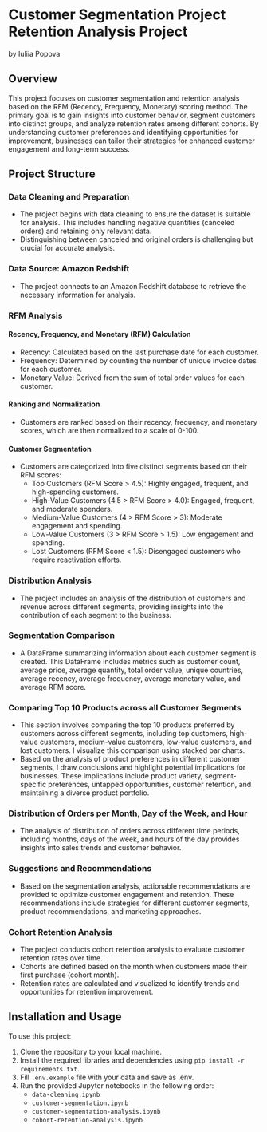# Customer Segmentation Project Retention Analysis Project
by Iuliia Popova

## Overview

This project focuses on customer segmentation and retention analysis based on the RFM (Recency, Frequency, Monetary) scoring method. The primary goal is to gain insights into customer behavior, segment customers into distinct groups, and analyze retention rates among different cohorts. By understanding customer preferences and identifying opportunities for improvement, businesses can tailor their strategies for enhanced customer engagement and long-term success.

## Project Structure

### Data Cleaning and Preparation

- The project begins with data cleaning to ensure the dataset is suitable for analysis. This includes handling negative quantities (canceled orders) and retaining only relevant data.
- Distinguishing between canceled and original orders is challenging but crucial for accurate analysis.

### Data Source: Amazon Redshift

- The project connects to an Amazon Redshift database to retrieve the necessary information for analysis.

### RFM Analysis

#### Recency, Frequency, and Monetary (RFM) Calculation

- Recency: Calculated based on the last purchase date for each customer.
- Frequency: Determined by counting the number of unique invoice dates for each customer.
- Monetary Value: Derived from the sum of total order values for each customer.

#### Ranking and Normalization

- Customers are ranked based on their recency, frequency, and monetary scores, which are then normalized to a scale of 0-100.

#### Customer Segmentation

- Customers are categorized into five distinct segments based on their RFM scores:
  - Top Customers (RFM Score > 4.5): Highly engaged, frequent, and high-spending customers.
  - High-Value Customers (4.5 > RFM Score > 4.0): Engaged, frequent, and moderate spenders.
  - Medium-Value Customers (4 > RFM Score > 3): Moderate engagement and spending.
  - Low-Value Customers (3 > RFM Score > 1.5): Low engagement and spending.
  - Lost Customers (RFM Score < 1.5): Disengaged customers who require reactivation efforts.

### Distribution Analysis

- The project includes an analysis of the distribution of customers and revenue across different segments, providing insights into the contribution of each segment to the business.

### Segmentation Comparison

- A DataFrame summarizing information about each customer segment is created. This DataFrame includes metrics such as customer count, average price, average quantity, total order value, unique countries, average recency, average frequency, average monetary value, and average RFM score.

### Comparing Top 10 Products across all Customer Segments

- This section involves comparing the top 10 products preferred by customers across different segments, including top customers, high-value customers, medium-value customers, low-value customers, and lost customers. I visualize this comparison using stacked bar charts.
- Based on the analysis of product preferences in different customer segments, I draw conclusions and highlight potential implications for businesses. These implications include product variety, segment-specific preferences, untapped opportunities, customer retention, and maintaining a diverse product portfolio.

### Distribution of Orders per Month, Day of the Week, and Hour

- The analysis of distribution of orders across different time periods, including months, days of the week, and hours of the day provides insights into sales trends and customer behavior.

### Suggestions and Recommendations

- Based on the segmentation analysis, actionable recommendations are provided to optimize customer engagement and retention. These recommendations include strategies for different customer segments, product recommendations, and marketing approaches.

### Cohort Retention Analysis

- The project conducts cohort retention analysis to evaluate customer retention rates over time.
- Cohorts are defined based on the month when customers made their first purchase (cohort month).
- Retention rates are calculated and visualized to identify trends and opportunities for retention improvement.

## Installation and Usage

To use this project:

1. Clone the repository to your local machine.
2. Install the required libraries and dependencies using `pip install -r requirements.txt`.
3. Fill `.env.example` file with your data and save as .env.
4. Run the provided Jupyter notebooks in the following order:
   - `data-cleaning.ipynb`
   - `customer-segmentation.ipynb`
   - `customer-segmentation-analysis.ipynb`
   - `cohort-retention-analysis.ipynb`
